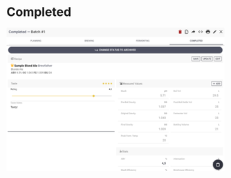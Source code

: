 # Completed

![Full overview over how the batch went, add taste rating if you want](../.gitbook/assets/image%20%2862%29.png)

